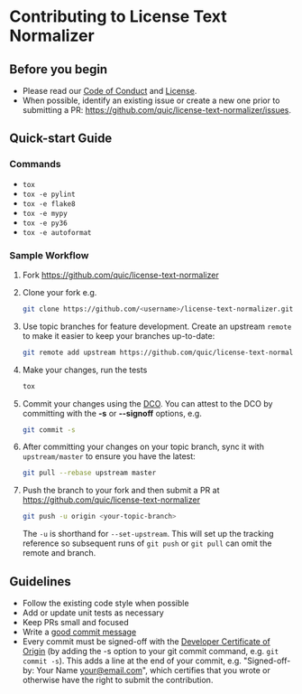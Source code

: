 # Contributing to License Text Normalizer

## Before you begin

* Please read our [Code of Conduct](CODE-OF-CONDUCT.md) and [License](LICENSE).
* When possible, identify an existing issue or create a new one prior to submitting a PR: https://github.com/quic/license-text-normalizer/issues.

## Quick-start Guide

### Commands

* `tox`
* `tox -e pylint`
* `tox -e flake8`
* `tox -e mypy`
* `tox -e py36`
* `tox -e autoformat`

### Sample Workflow

1. Fork https://github.com/quic/license-text-normalizer

1. Clone your fork e.g.

    ```bash
    git clone https://github.com/<username>/license-text-normalizer.git
    ```

1. Use topic branches for feature development. Create an upstream `remote` to make it easier to keep your branches up-to-date:

    ```bash
    git remote add upstream https://github.com/quic/license-text-normalizer.git
    ```

1. Make your changes, run the tests

    ```bash
    tox
    ```

1. Commit your changes using the [DCO](http://developercertificate.org/). You can attest to the DCO by committing with the **-s** or **--signoff** options, e.g.

    ```bash
    git commit -s
    ```

1. After committing your changes on your topic branch, sync it with `upstream/master` to ensure you have the latest:

    ```bash
    git pull --rebase upstream master
    ```

1. Push the branch to your fork and then submit a PR at https://github.com/quic/license-text-normalizer

    ```bash
    git push -u origin <your-topic-branch>
    ```

    The `-u` is shorthand for `--set-upstream`. This will set up the tracking reference so subsequent runs of `git push` or `git pull` can omit the remote and branch.

## Guidelines

* Follow the existing code style when possible
* Add or update unit tests as necessary
* Keep PRs small and focused
* Write a [good commit message](https://tbaggery.com/2008/04/19/a-note-about-git-commit-messages.html)
* Every commit must be signed-off with the [Developer Certificate of Origin](https://developercertificate.org/) (by adding the -s option to your git commit command, e.g. `git commit -s`). This adds a line at the end of your commit, e.g. "Signed-off-by: Your Name <your@email.com>", which certifies that you wrote or otherwise have the right to submit the contribution.
